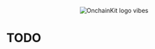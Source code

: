 <p align="center">
  <picture>
    <source media="(prefers-color-scheme: dark)" srcset="https://w3bbie.xyz/media/gm.png">
    <img alt="OnchainKit logo vibes" src="https://w3bbie.xyz/media/gm.png" width="auto">
  </picture>
</p>

# TODO
